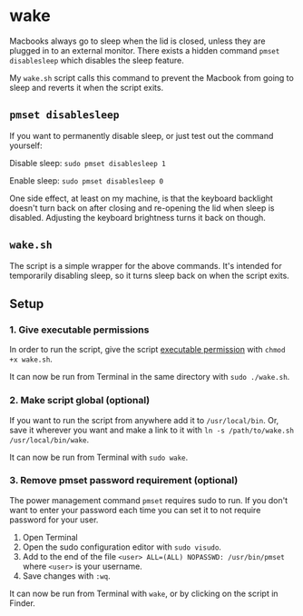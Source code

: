 # wake

Macbooks always go to sleep when the lid is closed, unless they are plugged in to an external monitor. There exists a hidden command `pmset disablesleep` which disables the sleep feature. 

My `wake.sh` script calls this command to prevent the Macbook from going to sleep and reverts it when the script exits.

## `pmset disablesleep`

If you want to permanently disable sleep, or just test out the command yourself:

Disable sleep: `sudo pmset disablesleep 1`

Enable sleep: `sudo pmset disablesleep 0`

One side effect, at least on my machine, is that the keyboard backlight doesn't turn back on after closing and re-opening the lid when sleep is disabled. Adjusting the keyboard brightness turns it back on though.

## `wake.sh`

The script is a simple wrapper for the above commands. It's intended for temporarily disabling sleep, so it turns sleep back on when the script exits. 

## Setup

### 1. Give executable permissions

In order to run the script, give the script [executable permission](https://support.apple.com/guide/terminal/make-a-file-executable-apdd100908f-06b3-4e63-8a87-32e71241bab4/2.10/mac/10.15) with `chmod +x wake.sh`. 

It can now be run from Terminal in the same directory with `sudo ./wake.sh`.

### 2. Make script global (optional)

If you want to run the script from anywhere add it to `/usr/local/bin`. Or, save it wherever you want and make a link to it with `ln -s /path/to/wake.sh /usr/local/bin/wake`.

It can now be run from Terminal with `sudo wake`.

### 3. Remove pmset password requirement (optional)

The power management command `pmset` requires sudo to run. If you don't want to enter your password each time you can set it to not require password for your user.

1. Open Terminal
2. Open the sudo configuration editor with `sudo visudo`.
3. Add to the end of the file `<user> ALL=(ALL) NOPASSWD: /usr/bin/pmset` where `<user>` is your username.
4. Save changes with `:wq`.

It can now be run from Terminal with `wake`, or by clicking on the script in Finder.
